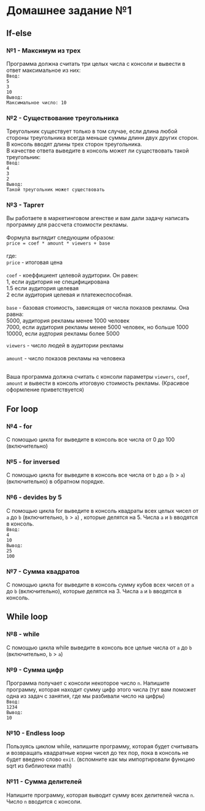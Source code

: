 # Домашнее задание №1 


## If-else
### №1 - Максимум из трех
Программа должна считать три целых числа с консоли и вывести в ответ максимальное из них: <br />
`Ввод:` <br />
`5` <br />
`3` <br />
`10` <br />
`Вывод:` <br />
`Максимальное число: 10` <br />


### №2 - Существование треугольника
Треугольник существует только в том случае, если длина любой стороны треугольника всегда меньше суммы длинн двух других сторон. В консоль вводят длины трех сторон треугольника. <br /> В качестве ответа выведите в консоль может ли существовать такой треугольник: <br />
`Ввод:` <br />
`4` <br />
`3` <br />
`2` <br />
`Вывод:` <br />
`Такой треугольник может существовать` <br />


### №3 - Таргет
Вы работаете в маркетинговом агенстве и вам дали задачу написать программу для рассчета стоимости рекламы. <br />
<br />
Формула выглядит следующим образом:<br />
`price = coef * amount * viewers + base` <br />
<br />
где: <br />
`price` - итоговая цена <br />
<br />
`coef` - коеффициент целевой аудитории. Он равен: <br />
1, если аудитория не специфицирована<br />
1.5 если аудитория целевая<br />
2 если аудитория целевая и платежеспособная. <br />
<br />
`base` - базовая стоимость, зависящая от числа показов рекламы. Она равна:<br />
5000, аудитория рекламы менее 1000 человек<br />
7000, если аудитория рекламы менее 5000 человек, но больше 1000<br />
10000, если аудтория рекламы более 5000<br />

`viewers` - число людей в аудитории рекламы<br />
<br />
`amount` - число показов рекламы на человека<br />
<br />

Ваша программа должна считать с консоли параметры `viewers`, `coef`, `amount` и вывести в консоль итоговую стоимость рекламы. (Красивое оформление приветствуется)

## For loop

### №4 - for
С помощью цикла for выведите в консоль все числа от 0 до 100 (включительно)

### №5 - for inversed
С помощью цикла for выведите в консоль все числа от `b` до `a` (`b` > `a`) (включительно) в обратном порядке.

### №6 - devides by 5
С помощью цикла for выведите в консоль квадраты всех целых чисел от `a` до `b` (включительно, `b` > `a`) , которые делятся на 5. Числа `a` и `b` вводятся в консоль. <br />
`Ввод:` <br />
`4` <br />
`10` <br />
`Вывод:` <br />
`25` <br />
`100` <br />

### №7 - Сумма квадратов 
С помощью цикла for выведите в консоль сумму кубов всех чисел от  `a` до `b` (включительно), которые делятся на 3. Числа `a` и `b` вводятся в консоль. <br />



## While loop 
### №8 - while 
C помощью цикла while выведите в консоль все целые числа от `a` до `b` (включительно, `b` > `a`)

### №9 - Cумма цифр 
Программа получает с консоли некоторое число `n`. Напишите программу, которая находит сумму цифр этого числа (тут вам поможет одна из задач с занятия, где мы разбивали число на цифры)<br />
`Ввод:` <br />
`1234` <br />
`Вывод:` <br />
`10` <br />

### №10 - Endless loop
Пользуясь циклом while, напишите программу, которая будет считывать и возвращать квадратные корни чисел до тех пор, пока в консоль не будет введено слово `exit`. (вспомните как мы импортировали функцию sqrt из библиотеки math)

### №11 - Сумма делителей
Напишите программу, которая выводит сумму всех делителей числа `n`. Число `n` вводится с консоли.

 
